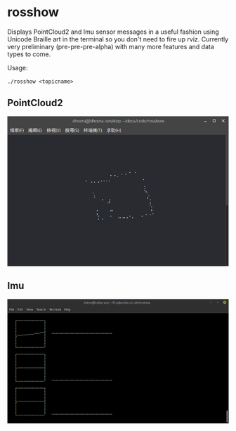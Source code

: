 # rosshow

Displays PointCloud2 and Imu sensor messages in a useful fashion using Unicode Braille art in the terminal so you don't need to fire up rviz. Currently very preliminary (pre-pre-pre-alpha) with many more features and data types to come.

Usage:
```
./rosshow <topicname>
```

## PointCloud2

![screenshot](/screenshot0.png?raw=true "screenshot")

## Imu

![screenshot](/screenshot1.png?raw=true "screenshot")
